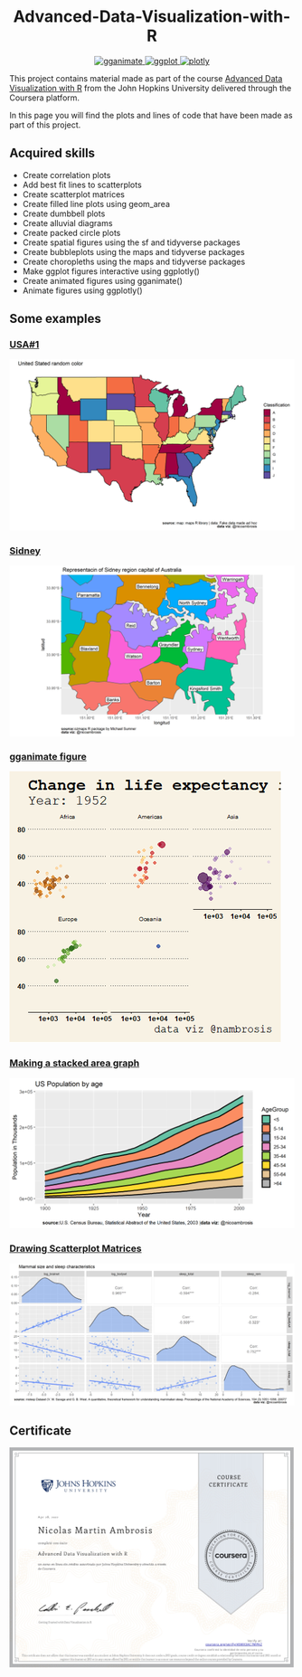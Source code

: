 <h1 align='center'> Advanced-Data-Visualization-with-R</h1>

<p align="center"> 
  <a href="https://gganimate.com/" target="_blank" rel="noreferrer"> <img src="https://gganimate.com/reference/figures/logo.png" alt="gganimate" width="90" height="90"/> </a>
  <a href="https://ggplot2.tidyverse.org/" target="_blank" rel="noreferrer"> <img src="https://ggplot2.tidyverse.org/logo.png" alt="ggplot" width="90" height="90"/> </a>
  <a href="https://plotly.com/ggplot2/" target="_blank" rel="noreferrer"> <img src="https://github.com/plotly/plotly.R/blob/master/man/figures/plotly.png" alt="plotly" width="210" height="90"/> </a>

  
  This project contains material made as part of the  course [Advanced Data Visualization with R](https://www.coursera.org/learn/jhu-advanced-data-visualization-r?) from the John Hopkins University delivered through the Coursera platform.

In this page you will find the plots and lines of code that have been made as part of this project.


## Acquired skills
* Create correlation plots
* Add best fit lines to scatterplots
* Create scatterplot matrices
* Create filled line plots using geom_area
* Create dumbbell plots
* Create alluvial diagrams
* Create packed circle plots
* Create spatial figures using the sf and tidyverse packages
* Create bubbleplots using the maps and tidyverse packages
* Create choropleths using the maps and tidyverse packages
* Make ggplot figures interactive using ggplotly()
* Create animated figures using gganimate()
* Animate figures using ggplotly()

## Some examples
  
### [USA#1](https://github.com/nicoambrosis/Advanced-Data-Visualization-with-R/blob/main/Week%202/Choropleths_by_NMA.R)
<p align="center">
  <img src="https://github.com/nicoambrosis/Advanced-Data-Visualization-with-R/blob/main/Week%202/Choroplets_%232.png">
</p>

### [Sidney](https://github.com/nicoambrosis/Advanced-Data-Visualization-with-R/blob/main/Week%202/maps-advanced.R)
<p align="center">
  <img src="https://github.com/nicoambrosis/Advanced-Data-Visualization-with-R/blob/main/Week%202/Sidney.png">
</p>

### [gganimate figure](https://github.com/nicoambrosis/Advanced-Data-Visualization-with-R/blob/main/Week%203/gganimate/life_expectancy_NMA.R)
<p align="left">
  <img src="https://github.com/nicoambrosis/Advanced-Data-Visualization-with-R/blob/main/Week%203/gganimate/Life_expectancy_2.gif">
</p>
  
### [Making a stacked area graph](https://github.com/nicoambrosis/Advanced-Data-Visualization-with-R/blob/main/Week%201/More%20figures%20for%20temporal%20data/Making%20a%20stacked%20area%20graph.R)

<p align="center">
  <img src="https://github.com/nicoambrosis/Advanced-Data-Visualization-with-R/blob/main/Week%201/More%20figures%20for%20temporal%20data/Making%20a%20stacked%20area%20graph.png">
</p>

### [Drawing Scatterplot Matrices](https://github.com/nicoambrosis/Advanced-Data-Visualization-with-R/blob/main/Week%201/Extensions%20of%20Scatterplots/Drawing%20Scatterplot%20Matrices.R)
<p align="center">
  <img src="https://github.com/nicoambrosis/Advanced-Data-Visualization-with-R/blob/main/Week%201/Extensions%20of%20Scatterplots/Drawing%20Scatterplot%20Matrices.png">
</p>


## Certificate
<p align="center">
  <img src="https://github.com/nicoambrosis/Advanced-Data-Visualization-with-R/blob/main/Certificate.jpg">
</p>


<meta property="og:image" content="https://www.rd.com/wp-content/uploads/2020/01/GettyImages-454238885-scaled.jpg" />



